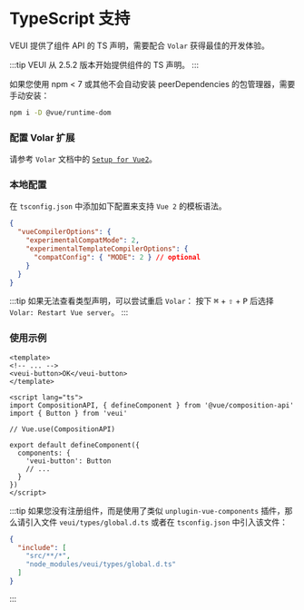 # TypeScript 支持

VEUI 提供了组件 API 的 TS 声明，需要配合 `Volar` 获得最佳的开发体验。

:::tip
VEUI 从 2.5.2 版本开始提供组件的 TS 声明。
:::

如果您使用 npm < 7 或其他不会自动安装 peerDependencies 的包管理器，需要手动安装：

```sh
npm i -D @vue/runtime-dom
```

### 配置 Volar 扩展

请参考 `Volar` 文档中的 [`Setup for Vue2`](https://marketplace.visualstudio.com/items?itemName=johnsoncodehk.volar#:~:text=Usage-,Setup%20for%20Vue%202,-Define%20Global%20Components)。

### 本地配置
在 `tsconfig.json` 中添加如下配置来支持 `Vue 2` 的模板语法。

```json
{
  "vueCompilerOptions": {
    "experimentalCompatMode": 2,
    "experimentalTemplateCompilerOptions": {
      "compatConfig": { "MODE": 2 } // optional
    }
  }
}
```

:::tip
如果无法查看类型声明，可以尝试重启 `Volar`： 按下 <kbd>⌘</kbd> + <kbd>⇧</kbd> + <kbd>P</kbd> 后选择 `Volar: Restart Vue server`。
:::

### 使用示例

```vue
<template>
<!-- ... -->
<veui-button>OK</veui-button>
</template>

<script lang="ts">
import CompositionAPI, { defineComponent } from '@vue/composition-api'
import { Button } from 'veui'

// Vue.use(CompositionAPI)

export default defineComponent({
  components: {
    'veui-button': Button
    // ...
  }
})
</script>
```

:::tip
如果您没有注册组件，而是使用了类似 `unplugin-vue-components` 插件，那么请引入文件 `veui/types/global.d.ts` 或者在 `tsconfig.json` 中引入该文件：
```json
{
  "include": [
    "src/**/*",
    "node_modules/veui/types/global.d.ts"
  ]
}
```
:::
